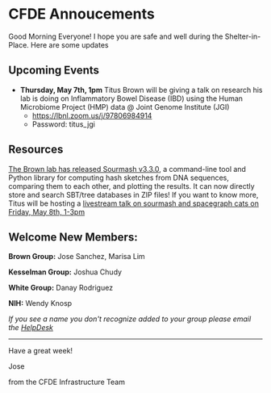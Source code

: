 # CFDE Annoucements

Good Morning Everyone! 
I hope you are safe and well during the Shelter-in-Place.
Here are some updates


## Upcoming Events

- **Thursday, May 7th, 1pm**  Titus Brown will be giving a talk on research his lab is doing on Inflammatory Bowel Disease (IBD) using the Human Microbiome Project (HMP) data @ Joint Genome Institute (JGI)
  -  https://lbnl.zoom.us/j/97806984914 
  -  Password: titus_jgi


## Resources

[The Brown lab has released Sourmash v3.3.0](https://twitter.com/ctitusbrown/status/1257418140729868291), a command-line tool and Python library for computing hash sketches from DNA sequences, comparing them to each other, and plotting the results. It can now directly store and search SBT/tree databases in ZIP files! If you want to know more, Titus will be hosting a [livestream talk on sourmash and spacegraph cats on Friday, May 8th, 1-3pm](https://twitch.tv/ctitusbrown)


## Welcome New Members:

**Brown Group:** Jose Sanchez, Marisa Lim

**Kesselman Group:** Joshua Chudy

**White Group:** Danay Rodriguez

**NIH:** Wendy Knosp

*If you see a name you don't recognize added to your group please email the [HelpDesk](mailto:autohelp+int+851+6545985337373134556@CFDE.groups.io )*


---

Have a great week!

Jose

from the CFDE Infrastructure Team
